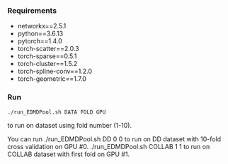 ### Requirements
* networkx==2.5.1
* python==3.6.13
* pytorch==1.4.0
* torch-scatter==2.0.3
* torch-sparse==0.5.1
* torch-cluster==1.5.2
* torch-spline-conv==1.2.0
* torch-geometric==1.7.0
### Run
    ./run_EDMDPool.sh DATA FOLD GPU
to run on dataset using fold number (1-10).

You can run
    ./run_EDMDPool.sh DD 0 0
to run on DD dataset with 10-fold cross validation on GPU #0.
    ./run_EDMDPool.sh COLLAB 1 1
to run on COLLAB dataset with first fold on GPU #1.
